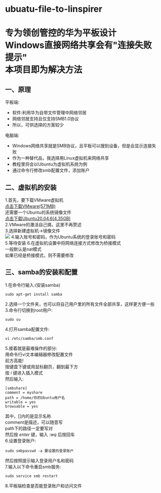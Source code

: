 # ubuatu-file-to-linspirer
专为领创管控的华为平板设计<br>
Windows直接网络共享会有"连接失败提示"<br>
本项目即为解决方法
====
一、原理
----
平板端:<br>
* 软件:利用华为自带文件管理中网络邻居<br>
* 网络邻居支持且仅支持SMB1.0协议<br>
* 所以，可供选择的方案较少<br>

电脑端:<br>
* Windows网络共享就是SMB协议，且平板可以搜到设备，但是会显示连接失败<br>
* 作为一种替代品，我选择用Linux虚拟机来网络共享<br>
* 教程里将会以Ubuntu为虚拟机系统为例<br>
* 通过命令行修改smb配置文件，添加账户<br>

二、虚拟机的安装
----
1.首先，要下载VMware虚拟机<br>
[点击下载VMware(571MB)](https://www.onlinedown.net/soft/2062.htm/)<br>
还需要一个Ubuntu的系统镜像文件<br>
[点击下载Ubuntu20.04.6(4.35GB)](http://mirrors.aliyun.com/ubuntu-releases/20.04/ubuntu-20.04.6-desktop-amd64.iso?spm=a2c6h.25603864.0.0.7f684509MplJ8J)<br>
2.VMware的激活自己搞，这里不再赘述<br>
3.选择新建虚拟机→镜像文件<br>
![](https://github.com/cyhLen/ubuntu-file-to-linspirer/IMG_20240225_174812.jpg)
4.输入账号和密码，作为Ubuntu系统的登录账号和密码<br>
5.等待安装
6.在虚拟机设置中将网络连接方式修改为桥接模式<br>
一般默认是nat模式<br>
如果已经是桥接模式，则不需要修改<br>

三、samba的安装和配置
----
1.在命令行输入:(安装samba)
```
sudo apt-get install samba
```
2.选择一个文件夹，也可以将自己用户里的所有文件全部共享，这样更方便一些<br>
3.命令行切换到root用户:
```
sudo su
```
4.打开samba配置文件:
```
vi /etc/samba/smb.conf
```
5.接着就是最难操作的部分:<br>
用命令行vi文本编辑器修改配置文件<br>
前方高能!<br>
按键盘下键或用鼠标翻页，翻到最下方<br>
按 *i* 键进入插入模式<br>
然后输入:
```
[smbshare]
comment = myshare
path = /home/你的Ubuntu用户名
writable = yes
browsable = yes
```
其中，[]内的是显示名称<br>
comment是描述，可以随意写<br>
path下的路径一定要写对<br>
然后按 *enter* 键，输入 *:wq* 后按回车<br>
6.设置登录账户:
```
sudo smbpasswd -a 要设置的登录账户
```
然后按照提示输入登录用户名和密码<br>
7.输入以下命令重启smb服务:
```
sudo service smb restart
```
8.平板端检查是否能登录账户和访问文件
